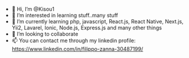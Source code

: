 - 👋 Hi, I’m @Kisou1
- 👀 I’m interested in learning stuff..many stuff 
- 🌱 I’m currently learning php, javascript, React.js, React Native, Next.js, Yii2, Lavarel, Ionic, Node.js, Express.js and many other things
- 💞️ I’m looking to collaborate
- 📫 You can contact me through my linkedin profile: https://www.linkedin.com/in/filippo-zanna-30487199/

<!---
Kisou1/Kisou1 is a ✨ special ✨ repository because its `README.md` (this file) appears on your GitHub profile.
You can click the Preview link to take a look at your changes.
--->
